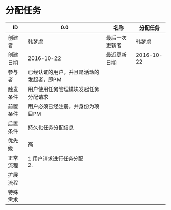 # 分配任务

| ID | 0.0 | 名称 | 分配任务 |
| --- | --- | --- | --- |
| 创建者 | 韩梦虞 | 最后一次更新者 | 韩梦虞 |
| 创建日期 | 2016-10-22 | 最近更新日期 | 2016-10-22 |
| 参与者 | 已经认证的用户，并且是活动的发起者，即PM |
| 触发条件 | 用户使用任务管理模块发起任务分配请求 |
| 前置条件 | 用户必须已经注册，并身份为项目PM |
| 后置条件 | 持久化任务分配信息 |
| 优先级 | 高 |
| 正常流程 | 1.用户请求进行任务分配<br>2.|
| 扩展流程 |  |
| 特殊需求 |  |

